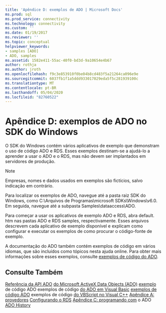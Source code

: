 ```yaml
---
title: 'Apêndice D: exemplos de ADO | Microsoft Docs'
ms.prod: sql
ms.prod_service: connectivity
ms.technology: connectivity
ms.custom: ''
ms.date: 01/19/2017
ms.reviewer: ''
ms.topic: conceptual
helpviewer_keywords:
- samples [ADO]
- ADO, samples
ms.assetid: 1582e411-55ac-40f0-bd3d-9a10654e4b67
author: rothja
ms.author: jroth
ms.openlocfilehash: f9c3e853910f0be04b8cd483f5a21264ca096e9e
ms.sourcegitcommit: 6037fb1f1a5ddd933017029eda5f5c281939100c
ms.translationtype: MT
ms.contentlocale: pt-BR
ms.lasthandoff: 05/04/2020
ms.locfileid: "82760522"
---
```

# <a name="appendix-d-ado-samples-in-the-windows-sdk"></a>Apêndice D: exemplos de ADO no SDK do Windows
O SDK do Windows contém vários aplicativos de exemplo que demonstram o uso de código ADO e RDS. Esses exemplos destinam-se a ajudá-lo a aprender a usar o ADO e o RDS, mas não devem ser implantados em servidores de produção.

> [!NOTE]
>  Empresas, nomes e dados usados em exemplos são fictícios, salvo indicação em contrário.

 Para localizar os exemplos de ADO, navegue até a pasta raiz SDK do Windows, como C:\Arquivos de Programas\microsoft SDKs\Windows\v6.0. Em seguida, navegue até a subpasta Samples\dataaccess\ADO.

 Para começar a usar os aplicativos de exemplo ADO e RDS, abra default. htm nas pastas ADO e RDS samples, respectivamente. Esses arquivos descrevem cada aplicativo de exemplo disponível e explicam como configurar e executar os exemplos de como procurar o código-fonte de exemplo.

 A documentação do ADO também contém exemplos de código em vários idiomas, que são incluídos como tópicos nesta ajuda online. Para obter mais informações sobre esses exemplos, consulte [exemplos de código do ADO](../../../ado/reference/ado-api/ado-code-examples.md).

## <a name="see-also"></a>Consulte Também
 [Referência da API ADO](../../../ado/reference/ado-api/ado-api-reference.md) [do Microsoft ActiveX Data Objects (ADO)](../../../ado/microsoft-activex-data-objects-ado.md) [exemplo](../../../ado/reference/ado-api/ado-code-examples.md) de código ADO exemplos de código [do ADO em Visual Basic](../../../ado/reference/ado-api/ado-code-examples-in-visual-basic.md) [exemplos de código ADO](../../../ado/reference/ado-api/ado-code-examples-vbscript.md) exemplos de código [do VBScript no Visual C++](../../../ado/reference/ado-api/ado-code-examples-in-visual-c.md) [Apêndice A: provedores](../../../ado/guide/appendixes/appendix-a-providers.md) [Configurando o RDS](../../../ado/guide/remote-data-service/configuring-rds.md) [Apêndice C: programando com](../../../ado/guide/appendixes/appendix-c-programming-with-ado.md) o ADO [ADO History](../../../ado/guide/ado-history.md)
